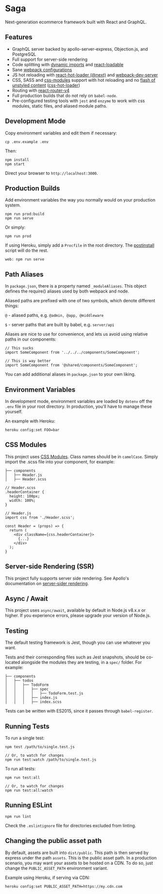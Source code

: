 # Saga

Next-generation ecommerce framework built with React and GraphQL.

## Features

- GraphQL server backed by apollo-server-express, Objection.js, and PostgreSQL
- Full support for server-side rendering
- Code splitting with [dynamic imports](https://webpack.js.org/guides/code-splitting/#dynamic-imports) and [react-loadable](https://github.com/thejameskyle/react-loadable)
- Sane [webpack configurations](webpack/)
- JS hot reloading with [react-hot-loader (@next)](https://github.com/gaearon/react-hot-loader) and [webpack-dev-server](https://github.com/webpack/webpack-dev-server)
- CSS, SASS and [css-modules](https://github.com/css-modules/css-modules) support with hot reloading and no [flash of unstyled content](https://en.wikipedia.org/wiki/Flash_of_unstyled_content) ([css-hot-loader](https://github.com/shepherdwind/css-hot-loader))
- Routing with [react-router-v4](https://github.com/ReactTraining/react-router)
- Full production builds that do not rely on `babel-node`.
- Pre-configured testing tools with `jest` and `enzyme` to work with css modules, static files, and aliased module paths.


## Development Mode

Copy environment variables and edit them if necessary:

```
cp .env.example .env
```

Then:

```
npm install
npm start
```

Direct your browser to `http://localhost:3000`.

## Production Builds

Add environment variables the way you normally would on your production system.

```
npm run prod:build
npm run serve
```

Or simply:

```
npm run prod
```

If using Heroku, simply add a `Procfile` in the root directory. The
[postinstall](postinstall.js) script will do the rest.

```
web: npm run serve
```

## Path Aliases

In `package.json`, there is a property named `_moduleAliases`. This object
defines the require() aliases used by both webpack and node.

Aliased paths are prefixed with one of two symbols, which denote different
things:

`@` - aliased paths, e.g. `@admin, @app, @middleware`

`$` - server paths that are built by babel, e.g. `server/api`

Aliases are nice to use for convenience, and lets us avoid using relative paths
in our components:

```
// This sucks
import SomeComponent from '../../../components/SomeComponent';

// This is way better
import SomeComponent from '@shared/components/SomeComponent';
```

You can add additional aliases in `package.json` to your own liking.

## Environment Variables

In development mode, environment variables are loaded by `dotenv` off the `.env`
file in your root directory. In production, you'll have to manage these
yourself.

An example with Heroku:

```
heroku config:set FOO=bar
```

## CSS Modules

This project uses [CSS Modules](https://github.com/css-modules/css-modules).
Class names should be in `camelCase`. Simply import the .scss file into your
component, for example:

```
├── components
│   ├── Header.js
│   ├── Header.scss
```

```
// Header.scss
.headerContainer {
  height: 100px;
  width: 100%;
}
```

```
// Header.js
import css from './Header.scss';

const Header = (props) => {
  return (
    <div className={css.headerContainer}>
      {...}
    </div>
  );
}

```

## Server-side Rendering (SSR)

This project fully supports server side rendering. See Apollo's documentation
on [server-sider rendering](https://www.apollographql.com/docs/react/features/server-side-rendering.html).

## Async / Await

This project uses `async/await`, available by default in Node.js v8.x.x or
higher. If you experience errors, please upgrade your version of Node.js.

## Testing

The default testing framework is Jest, though you can use whatever you want.

Tests and their corresponding files such as Jest snapshots, should be co-located
alongside the modules they are testing, in a `spec/` folder. For example:

```
├── components
│   ├── todos
│   │   ├── TodoForm
│   │   │   ├── spec
│   │   │   │   ├── TodoForm.test.js
│   │   │   ├── index.js
│   │   │   ├── index.scss
```

Tests can be written with ES2015, since it passes through `babel-register`.

## Running Tests

To run a single test:

```
npm test /path/to/single.test.js

// Or, to watch for changes
npm run test:watch /path/to/single.test.js
```

To run all tests:

```
npm run test:all

// Or, to watch for changes
npm run test:all:watch
```

## Running ESLint

```
npm run lint
```

Check the `.eslintignore` file for directories excluded from linting.

## Changing the public asset path

By default, assets are built into `dist/public`. This path is then served by
express under the path `assets`. This is the public asset path. In a production
scenario, you may want your assets to be hosted on a CDN. To do so, just change
the `PUBLIC_ASSET_PATH` environment variant.

Example using Heroku, if serving via CDN:

```
heroku config:set PUBLIC_ASSET_PATH=https://my.cdn.com
```
